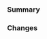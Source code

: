 ### Summary

<!-- Brief description of the purpose and context of this PR -->

### Changes

<!-- List the key changes made in this PR. Bullet points preferred -->
